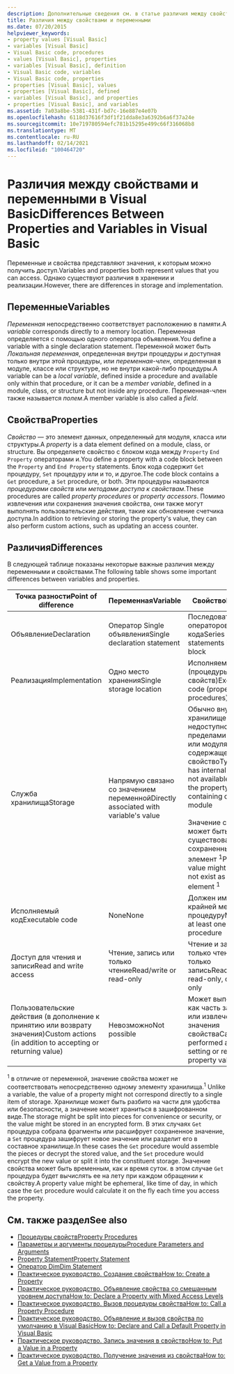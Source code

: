 ```yaml
---
description: Дополнительные сведения см. в статье различия между свойствами и переменными в Visual Basic
title: Различия между свойствами и переменными
ms.date: 07/20/2015
helpviewer_keywords:
- property values [Visual Basic]
- variables [Visual Basic]
- Visual Basic code, procedures
- values [Visual Basic], properties
- variables [Visual Basic], definition
- Visual Basic code, variables
- Visual Basic code, properties
- properties [Visual Basic], values
- properties [Visual Basic], defined
- variables [Visual Basic], and properties
- properties [Visual Basic], and variables
ms.assetid: 7a03a8be-5381-431f-bd7c-16e887e4e07b
ms.openlocfilehash: 6118d37616f3df1f21dda8e3a6392b6a6f37a24e
ms.sourcegitcommit: 10e719780594efc781b15295e499c66f316068b8
ms.translationtype: MT
ms.contentlocale: ru-RU
ms.lasthandoff: 02/14/2021
ms.locfileid: "100464720"
---
```

# <a name="differences-between-properties-and-variables-in-visual-basic"></a><span data-ttu-id="76025-103">Различия между свойствами и переменными в Visual Basic</span><span class="sxs-lookup"><span data-stu-id="76025-103">Differences Between Properties and Variables in Visual Basic</span></span>

<span data-ttu-id="76025-104">Переменные и свойства представляют значения, к которым можно получить доступ.</span><span class="sxs-lookup"><span data-stu-id="76025-104">Variables and properties both represent values that you can access.</span></span> <span data-ttu-id="76025-105">Однако существуют различия в хранении и реализации.</span><span class="sxs-lookup"><span data-stu-id="76025-105">However, there are differences in storage and implementation.</span></span>  
  
## <a name="variables"></a><span data-ttu-id="76025-106">Переменные</span><span class="sxs-lookup"><span data-stu-id="76025-106">Variables</span></span>  

 <span data-ttu-id="76025-107">*Переменная* непосредственно соответствует расположению в памяти.</span><span class="sxs-lookup"><span data-stu-id="76025-107">A *variable* corresponds directly to a memory location.</span></span> <span data-ttu-id="76025-108">Переменная определяется с помощью одного оператора объявления.</span><span class="sxs-lookup"><span data-stu-id="76025-108">You define a variable with a single declaration statement.</span></span> <span data-ttu-id="76025-109">Переменной может быть *Локальная переменная*, определенная внутри процедуры и доступная только внутри этой процедуры, или *переменная-член*, определенная в модуле, классе или структуре, но не внутри какой-либо процедуры.</span><span class="sxs-lookup"><span data-stu-id="76025-109">A variable can be a *local variable*, defined inside a procedure and available only within that procedure, or it can be a *member variable*, defined in a module, class, or structure but not inside any procedure.</span></span> <span data-ttu-id="76025-110">Переменная-член также называется *полем*.</span><span class="sxs-lookup"><span data-stu-id="76025-110">A member variable is also called a *field*.</span></span>  
  
## <a name="properties"></a><span data-ttu-id="76025-111">Свойства</span><span class="sxs-lookup"><span data-stu-id="76025-111">Properties</span></span>  

 <span data-ttu-id="76025-112">*Свойство* — это элемент данных, определенный для модуля, класса или структуры.</span><span class="sxs-lookup"><span data-stu-id="76025-112">A *property* is a data element defined on a module, class, or structure.</span></span> <span data-ttu-id="76025-113">Вы определяете свойство с блоком кода между `Property` `End Property` операторами и.</span><span class="sxs-lookup"><span data-stu-id="76025-113">You define a property with a code block between the `Property` and `End Property` statements.</span></span> <span data-ttu-id="76025-114">Блок кода содержит `Get` процедуру, `Set` процедуру или и то, и другое.</span><span class="sxs-lookup"><span data-stu-id="76025-114">The code block contains a `Get` procedure, a `Set` procedure, or both.</span></span> <span data-ttu-id="76025-115">Эти процедуры называются *процедурами свойств* или *методами доступа к свойствам*.</span><span class="sxs-lookup"><span data-stu-id="76025-115">These procedures are called *property procedures* or *property accessors*.</span></span> <span data-ttu-id="76025-116">Помимо извлечения или сохранения значения свойства, они также могут выполнять пользовательские действия, такие как обновление счетчика доступа.</span><span class="sxs-lookup"><span data-stu-id="76025-116">In addition to retrieving or storing the property's value, they can also perform custom actions, such as updating an access counter.</span></span>  
  
## <a name="differences"></a><span data-ttu-id="76025-117">Различия</span><span class="sxs-lookup"><span data-stu-id="76025-117">Differences</span></span>  

 <span data-ttu-id="76025-118">В следующей таблице показаны некоторые важные различия между переменными и свойствами.</span><span class="sxs-lookup"><span data-stu-id="76025-118">The following table shows some important differences between variables and properties.</span></span>  
  
|<span data-ttu-id="76025-119">Точка разности</span><span class="sxs-lookup"><span data-stu-id="76025-119">Point of difference</span></span>|<span data-ttu-id="76025-120">Переменная</span><span class="sxs-lookup"><span data-stu-id="76025-120">Variable</span></span>|<span data-ttu-id="76025-121">Свойство</span><span class="sxs-lookup"><span data-stu-id="76025-121">Property</span></span>|  
|-------------------------|--------------|--------------|  
|<span data-ttu-id="76025-122">Объявление</span><span class="sxs-lookup"><span data-stu-id="76025-122">Declaration</span></span>|<span data-ttu-id="76025-123">Оператор Single объявления</span><span class="sxs-lookup"><span data-stu-id="76025-123">Single declaration statement</span></span>|<span data-ttu-id="76025-124">Последовательность операторов в блоке кода</span><span class="sxs-lookup"><span data-stu-id="76025-124">Series of statements in a code block</span></span>|  
|<span data-ttu-id="76025-125">Реализация</span><span class="sxs-lookup"><span data-stu-id="76025-125">Implementation</span></span>|<span data-ttu-id="76025-126">Одно место хранения</span><span class="sxs-lookup"><span data-stu-id="76025-126">Single storage location</span></span>|<span data-ttu-id="76025-127">Исполняемый код (процедуры свойств)</span><span class="sxs-lookup"><span data-stu-id="76025-127">Executable code (property procedures)</span></span>|  
|<span data-ttu-id="76025-128">Служба хранилища</span><span class="sxs-lookup"><span data-stu-id="76025-128">Storage</span></span>|<span data-ttu-id="76025-129">Напрямую связано со значением переменной</span><span class="sxs-lookup"><span data-stu-id="76025-129">Directly associated with variable's value</span></span>|<span data-ttu-id="76025-130">Обычно внутренне хранилище недоступно за пределами класса или модуля, содержащего свойство</span><span class="sxs-lookup"><span data-stu-id="76025-130">Typically has internal storage not available outside the property's containing class or module</span></span><br /><br /> <span data-ttu-id="76025-131">Значение свойства может быть или не существовать как сохраненный элемент <sup>1</sup></span><span class="sxs-lookup"><span data-stu-id="76025-131">Property's value might or might not exist as a stored element <sup>1</sup></span></span>|  
|<span data-ttu-id="76025-132">Исполняемый код</span><span class="sxs-lookup"><span data-stu-id="76025-132">Executable code</span></span>|<span data-ttu-id="76025-133">None</span><span class="sxs-lookup"><span data-stu-id="76025-133">None</span></span>|<span data-ttu-id="76025-134">Должен иметь по крайней мере одну процедуру</span><span class="sxs-lookup"><span data-stu-id="76025-134">Must have at least one procedure</span></span>|  
|<span data-ttu-id="76025-135">Доступ для чтения и записи</span><span class="sxs-lookup"><span data-stu-id="76025-135">Read and write access</span></span>|<span data-ttu-id="76025-136">Чтение, запись или только чтение</span><span class="sxs-lookup"><span data-stu-id="76025-136">Read/write or read-only</span></span>|<span data-ttu-id="76025-137">Чтение и запись, только чтение или только запись</span><span class="sxs-lookup"><span data-stu-id="76025-137">Read/write, read-only, or write-only</span></span>|  
|<span data-ttu-id="76025-138">Пользовательские действия (в дополнение к принятию или возврату значения)</span><span class="sxs-lookup"><span data-stu-id="76025-138">Custom actions (in addition to accepting or returning value)</span></span>|<span data-ttu-id="76025-139">Невозможно</span><span class="sxs-lookup"><span data-stu-id="76025-139">Not possible</span></span>|<span data-ttu-id="76025-140">Может выполняться как часть задания или извлечения значения свойства</span><span class="sxs-lookup"><span data-stu-id="76025-140">Can be performed as part of setting or retrieving property value</span></span>|  
  
 <span data-ttu-id="76025-141"><sup>1</sup> в отличие от переменной, значение свойства может не соответствовать непосредственно одному элементу хранилища.</span><span class="sxs-lookup"><span data-stu-id="76025-141"><sup>1</sup> Unlike a variable, the value of a property might not correspond directly to a single item of storage.</span></span> <span data-ttu-id="76025-142">Хранилище может быть разбито на части для удобства или безопасности, а значение может храниться в зашифрованном виде.</span><span class="sxs-lookup"><span data-stu-id="76025-142">The storage might be split into pieces for convenience or security, or the value might be stored in an encrypted form.</span></span> <span data-ttu-id="76025-143">В этих случаях `Get` процедура собрала фрагменты или расшифрует сохраненное значение, а `Set` процедура зашифрует новое значение или разделит его в составное хранилище.</span><span class="sxs-lookup"><span data-stu-id="76025-143">In these cases the `Get` procedure would assemble the pieces or decrypt the stored value, and the `Set` procedure would encrypt the new value or split it into the constituent storage.</span></span> <span data-ttu-id="76025-144">Значение свойства может быть временным, как и время суток. в этом случае `Get` процедура будет вычислять ее на лету при каждом обращении к свойству.</span><span class="sxs-lookup"><span data-stu-id="76025-144">A property value might be ephemeral, like time of day, in which case the `Get` procedure would calculate it on the fly each time you access the property.</span></span>  
  
## <a name="see-also"></a><span data-ttu-id="76025-145">См. также раздел</span><span class="sxs-lookup"><span data-stu-id="76025-145">See also</span></span>

- [<span data-ttu-id="76025-146">Процедуры свойств</span><span class="sxs-lookup"><span data-stu-id="76025-146">Property Procedures</span></span>](./property-procedures.md)
- [<span data-ttu-id="76025-147">Параметры и аргументы процедуры</span><span class="sxs-lookup"><span data-stu-id="76025-147">Procedure Parameters and Arguments</span></span>](./procedure-parameters-and-arguments.md)
- [<span data-ttu-id="76025-148">Property Statement</span><span class="sxs-lookup"><span data-stu-id="76025-148">Property Statement</span></span>](../../../language-reference/statements/property-statement.md)
- [<span data-ttu-id="76025-149">Оператор Dim</span><span class="sxs-lookup"><span data-stu-id="76025-149">Dim Statement</span></span>](../../../language-reference/statements/dim-statement.md)
- [<span data-ttu-id="76025-150">Практическое руководство. Создание свойства</span><span class="sxs-lookup"><span data-stu-id="76025-150">How to: Create a Property</span></span>](./how-to-create-a-property.md)
- [<span data-ttu-id="76025-151">Практическое руководство. Объявление свойства со смешанным уровнем доступа</span><span class="sxs-lookup"><span data-stu-id="76025-151">How to: Declare a Property with Mixed Access Levels</span></span>](./how-to-declare-a-property-with-mixed-access-levels.md)
- [<span data-ttu-id="76025-152">Практическое руководство. Вызов процедуры свойства</span><span class="sxs-lookup"><span data-stu-id="76025-152">How to: Call a Property Procedure</span></span>](./how-to-call-a-property-procedure.md)
- [<span data-ttu-id="76025-153">Практическое руководство. Объявление и вызов свойства по умолчанию в Visual Basic</span><span class="sxs-lookup"><span data-stu-id="76025-153">How to: Declare and Call a Default Property in Visual Basic</span></span>](./how-to-declare-and-call-a-default-property.md)
- [<span data-ttu-id="76025-154">Практическое руководство. Запись значения в свойство</span><span class="sxs-lookup"><span data-stu-id="76025-154">How to: Put a Value in a Property</span></span>](./how-to-put-a-value-in-a-property.md)
- [<span data-ttu-id="76025-155">Практическое руководство. Получение значения из свойства</span><span class="sxs-lookup"><span data-stu-id="76025-155">How to: Get a Value from a Property</span></span>](./how-to-get-a-value-from-a-property.md)
